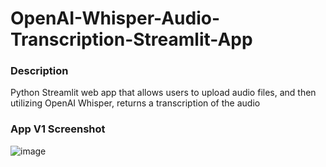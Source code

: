 # OpenAI-Whisper-Audio-Transcription-Streamlit-App
### Description
Python Streamlit web app that allows users to upload audio files, and then utilizing OpenAI Whisper, returns a transcription of the audio

### App V1 Screenshot
![image](https://github.com/petermartens98/OpenAI-Whisper-Audio-Transcription-Streamlit-App/assets/87671757/27424c2f-530e-4076-8cb8-2d369a7ea89b)
